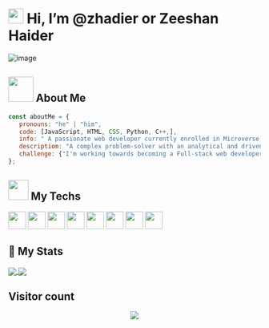 # <img src="https://raw.githubusercontent.com/MartinHeinz/MartinHeinz/master/wave.gif" width="30px"> Hi, I’m @zhadier or Zeeshan Haider

 ![image](https://user-images.githubusercontent.com/90556221/149583831-90350c79-a70a-4217-a730-cf444382df89.png)


 
## <img src="https://media.giphy.com/media/lRLzrbhmh5pFf4jOga/giphy.gif" width="50px"> About Me

```javascript
const aboutMe = {
   pronouns: "he" | "him",
   code: [JavaScript, HTML, CSS, Python, C++,],
   info: " A passionate web developer currently enrolled in Microverse, a web development bootcamp",
   descriptiom: "A complex problem-solver with an analytical and driven mindset looking for remote opportunities.",
   challenge: {"I'm working towards becoming a Full-stack web developer"},
};
```


## <img src="https://media.giphy.com/media/KfOA1cY1RfVhZj54nh/giphy.gif" width="40px"> My Techs
<img src = "https://img.shields.io/badge/-HTML5-E34F26?style=flat&logo=html5&logoColor=white" height ="35px"> <img src = "https://img.shields.io/badge/-CSS3-1572B6?style=flat&logo=css3&logoColor=white" height ="35px">
<img src="https://img.shields.io/badge/-Bootstrap-563D7C?style=flat&logo=bootstrap&logoColor=white" height ="35px">
<img src="https://img.shields.io/badge/-JavaScript-eed718?style=flat&logo=javascript&logoColor=ffffff" height ="35px">
<img src="https://img.shields.io/badge/-Sass-cc6699?style=flat&logo=sass&logoColor=ffffff" height ="35px">
<img src="http://img.shields.io/badge/-Git-F1502F?style=flat&logo=git&logoColor=FFFFFF" height ="35px">
<img src="http://img.shields.io/badge/-Github-000000?style=flat&logo=github&logoColor=FFFFFF" height ="35px">
<img src="http://img.shields.io/badge/-VS%20Code-007ACC?style=flat&logo=visual%20studio%20code&logoColor=white" height ="35px">


## 🥇 My Stats
<a href="https://github.com/zhadier/zhadier">
  <img align="center" src='https://github-readme-stats.vercel.app/api?username=zhadier&show_icons=true&theme=radical' />
</a>
<a href="https://github.com/zhadier/zhadier">
  <img align="center" src="https://github-readme-stats.vercel.app/api/top-langs/?username=zhadier&hide=Shell,Ruby,&show_icons=true&theme=radical&exclude_repo=Benford-Bot-Detector,Image-Classification-using-KNN-classifier" />
</a>


##  Visitor count
<p align="center"> 
  <img src="https://profile-counter.glitch.me/zhadier/count.svg" />
</p>
<!---
zhadier/zhadier is a ✨ special ✨ repository because its `README.md` (this file) appears on your GitHub profile.
You can click the Preview link to take a look at your changes.
--->
